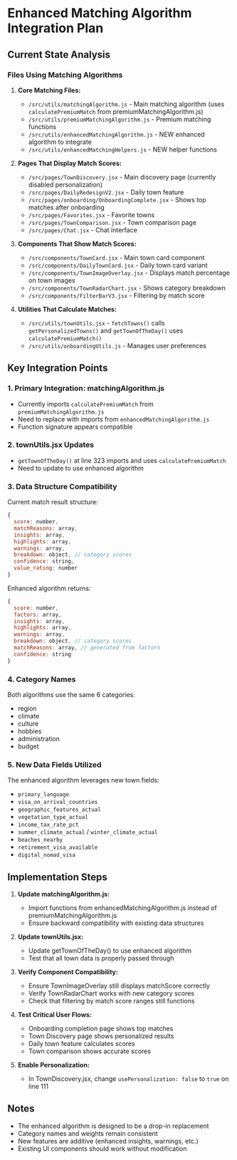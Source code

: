 # Enhanced Matching Algorithm Integration Plan

## Current State Analysis

### Files Using Matching Algorithms

1. **Core Matching Files:**
   - `/src/utils/matchingAlgorithm.js` - Main matching algorithm (uses `calculatePremiumMatch` from premiumMatchingAlgorithm.js)
   - `/src/utils/premiumMatchingAlgorithm.js` - Premium matching functions
   - `/src/utils/enhancedMatchingAlgorithm.js` - NEW enhanced algorithm to integrate
   - `/src/utils/enhancedMatchingHelpers.js` - NEW helper functions

2. **Pages That Display Match Scores:**
   - `/src/pages/TownDiscovery.jsx` - Main discovery page (currently disabled personalization)
   - `/src/pages/DailyRedesignV2.jsx` - Daily town feature
   - `/src/pages/onboarding/OnboardingComplete.jsx` - Shows top matches after onboarding
   - `/src/pages/Favorites.jsx` - Favorite towns
   - `/src/pages/TownComparison.jsx` - Town comparison page
   - `/src/pages/Chat.jsx` - Chat interface

3. **Components That Show Match Scores:**
   - `/src/components/TownCard.jsx` - Main town card component
   - `/src/components/DailyTownCard.jsx` - Daily town card variant
   - `/src/components/TownImageOverlay.jsx` - Displays match percentage on town images
   - `/src/components/TownRadarChart.jsx` - Shows category breakdown
   - `/src/components/FilterBarV3.jsx` - Filtering by match score

4. **Utilities That Calculate Matches:**
   - `/src/utils/townUtils.jsx` - `fetchTowns()` calls `getPersonalizedTowns()` and `getTownOfTheDay()` uses `calculatePremiumMatch()`
   - `/src/utils/onboardingUtils.js` - Manages user preferences

## Key Integration Points

### 1. Primary Integration: matchingAlgorithm.js
- Currently imports `calculatePremiumMatch` from `premiumMatchingAlgorithm.js`
- Need to replace with imports from `enhancedMatchingAlgorithm.js`
- Function signature appears compatible

### 2. townUtils.jsx Updates
- `getTownOfTheDay()` at line 323 imports and uses `calculatePremiumMatch`
- Need to update to use enhanced algorithm

### 3. Data Structure Compatibility
Current match result structure:
```javascript
{
  score: number,
  matchReasons: array,
  insights: array,
  highlights: array,
  warnings: array,
  breakdown: object, // category scores
  confidence: string,
  value_rating: number
}
```

Enhanced algorithm returns:
```javascript
{
  score: number,
  factors: array,
  insights: array,
  highlights: array,  
  warnings: array,
  breakdown: object, // category scores
  matchReasons: array, // generated from factors
  confidence: string
}
```

### 4. Category Names
Both algorithms use the same 6 categories:
- region
- climate
- culture
- hobbies
- administration
- budget

### 5. New Data Fields Utilized
The enhanced algorithm leverages new town fields:
- `primary_language`
- `visa_on_arrival_countries`
- `geographic_features_actual`
- `vegetation_type_actual`
- `income_tax_rate_pct`
- `summer_climate_actual` / `winter_climate_actual`
- `beaches_nearby`
- `retirement_visa_available`
- `digital_nomad_visa`

## Implementation Steps

1. **Update matchingAlgorithm.js:**
   - Import functions from enhancedMatchingAlgorithm.js instead of premiumMatchingAlgorithm.js
   - Ensure backward compatibility with existing data structures

2. **Update townUtils.jsx:**
   - Update getTownOfTheDay() to use enhanced algorithm
   - Test that all town data is properly passed through

3. **Verify Component Compatibility:**
   - Ensure TownImageOverlay still displays matchScore correctly
   - Verify TownRadarChart works with new category scores
   - Check that filtering by match score ranges still functions

4. **Test Critical User Flows:**
   - Onboarding completion page shows top matches
   - Town Discovery page shows personalized results
   - Daily town feature calculates scores
   - Town comparison shows accurate scores

5. **Enable Personalization:**
   - In TownDiscovery.jsx, change `usePersonalization: false` to `true` on line 111

## Notes
- The enhanced algorithm is designed to be a drop-in replacement
- Category names and weights remain consistent
- New features are additive (enhanced insights, warnings, etc.)
- Existing UI components should work without modification